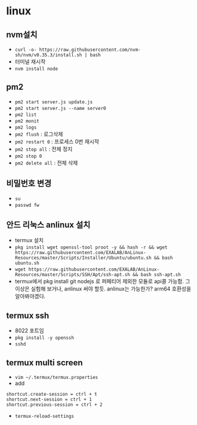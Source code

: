 # linux

## nvm설치

- `curl -o- https://raw.githubusercontent.com/nvm-sh/nvm/v0.35.3/install.sh | bash`
- 터미널 재시작
- `nvm install node`

## pm2

- `pm2 start server.js update.js`
- `pm2 start server.js --name server0`
- `pm2 list`
- `pm2 monit`
- `pm2 logs`
- `pm2 flush` : 로그삭제
- `pm2 restart 0` : 프로세스 0번 재시작
- `pm2 stop all` : 전체 정지
- `pm2 stop 0`
- `pm2 delete all` : 전체 삭제

## 비밀번호 변경

- `su`
- `passwd fw`

## 안드 리눅스 anlinux 설치

- termux 설치
- `pkg install wget openssl-tool proot -y && hash -r && wget https://raw.githubusercontent.com/EXALAB/AnLinux-Resources/master/Scripts/Installer/Ubuntu/ubuntu.sh && bash ubuntu.sh`
- `wget https://raw.githubusercontent.com/EXALAB/AnLinux-Resources/master/Scripts/SSH/Apt/ssh-apt.sh && bash ssh-apt.sh`
- termux에서 pkg install git nodejs 로 퍼페티어 제외한 모듈로 api콜 가능함. 그 이상은 실험해 보거나, anlinux 써야 할듯. anlinux는 가능한가? arm64 호환성을 알아봐야겠다.

## termux ssh

- 8022 포트임
- `pkg install -y openssh`
- `sshd`

## termux multi screen

- `vim ~/.termux/termux.properties`
- add
```
shortcut.create-session = ctrl + t
shortcut.next-session = ctrl + 1
shortcut.previous-session = ctrl + 2
```
- `termux-reload-settings`

